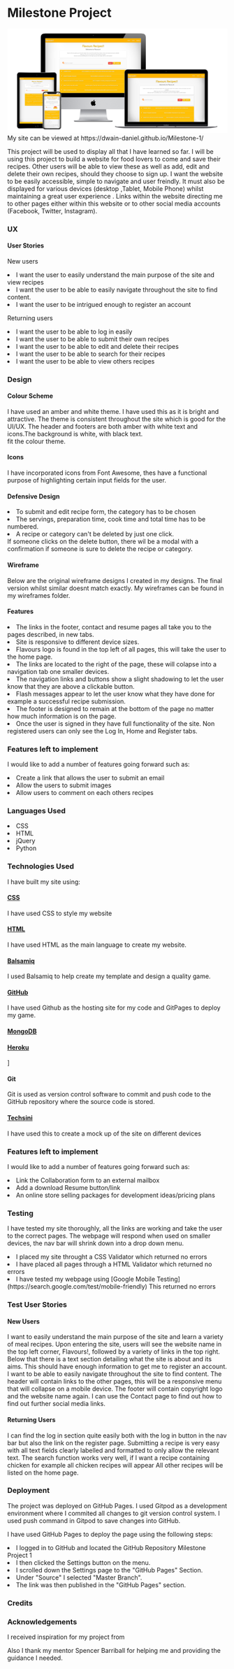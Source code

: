 <h1>Milestone Project</h1>

<img src="static/images/techsini.PNG">
My site can be viewed at https://dwain-daniel.github.io/Milestone-1/ 


This project will be used to display all that I have learned so far. I will be using this project to build a website for food lovers to come and save their recipes. Other users
will be able to view these as well as add, edit and delete their own recipes, should they choose to sign up. I want the website to be easily accessible, simple to navigate and user freindly. 
It must also be displayed for various devices (desktop ,Tablet, Mobile Phone) whilst maintaining a great user experience . Links within the website directing me to other pages either within this website
or to other social media accounts (Facebook, Twitter, Instagram). 

<h3>UX</h3>

<h4>User Stories</h4>

New users

<li>I want the user to easily understand the main purpose of the site and view recipes</li>
<li>I want the user to be able to easily navigate throughout the site to find content.</li>
<li>I want the user to be intrigued enough to register an account</li>


Returning users

<li>I want the user to be able to log in easily</li>
<li>I want the user to be able to submit their own recipes</li>
<li>I want the user to be able to edit and delete their recipes</li>
<li>I want the user to be able to search for their recipes</li>
<li>I want the user to be able to view others recipes</li>
   
<h3> Design </h3>

<h4>Colour Scheme</h4>

I have used an amber and white theme. I have used this as it is bright and attractive. The theme is consistent throughout the site which is good for the UI/UX. The header and footers 
are both amber with white text and icons.The background is white, with black text.  
fit the colour theme.

<h4>Icons </h4>

I have incorporated icons from Font Awesome, thes have a functional purpose of highlighting certain input fields for the user.

<h4>Defensive Design</h4>
<li>To submit and edit recipe form, the category has to be chosen</li>
<li>The servings, preparation time, cook time and total time has to be numbered.</li>
<li>A recipe or category can't be deleted by just one click.</li>
If someone clicks on the delete button, there wil be a modal with a confirmation if someone is sure to delete the recipe or category.</li>

<h4>Wireframe</h4>

Below are the original wireframe designs I created in my designs. The final version whilst similar doesnt match exactly.
My wireframes can be found in my wireframes folder.

<h4>Features</h4>

<li>The links in the footer, contact and resume pages all take you to the pages described, in new tabs.</li>
<li>Site is responsive to different device sizes.</li>
<li>Flavours logo is found in the top left of all pages, this will take the user to the home page.</li>
<li>The links are located to the right of the page, these will colapse into a navigation tab one smaller devices.</li>
<li>The navigation links and buttons show a slight shadowing to let the user know that they are above a clickable button.</li>
<li>Flash messages appear to let the user know what they have done for example a successful recipe submission.</li>
<li>The footer is designed to remain at the bottom of the page no matter how much information is on the page.</li>
<li>Once the user is signed in they have full functionality of the site. Non registered users can only see the Log In, Home and Register tabs.</li>


<h3>Features left to implement</h3>

I would like to add a number of features going forward such as: <br>
<li>Create a link that allows the user to submit an email</li>
<li>Allow the users to submit images</li>
<li>Allow users to comment on each others recipes</li>


<h3>Languages Used</h3>

<li>CSS</li> 
<li>HTML</li>
<li>jQuery</li>
<li>Python</li>


<h3>Technologies Used </h3>

I have built my site using: 

[<h4>CSS</h4>](https://en.wikipedia.org/wiki/CSS) 
I have used CSS to style my website

[<h4>HTML</h4>](https://en.wikipedia.org/wiki/HTML) 
I have used HTML as the main language to create my website.

[<h4>Balsamiq</h4>](https://balsamiq.com/#)
I used Balsamiq to help create my template and design a quality game. 

[<h4>GitHub</h4>](https://github.com/)
I have used Github as the hosting site for my code and GitPages to deploy my game.

[<h4>MongoDB</h4>](https://www.mongodb.com/)

[<h4>Heroku</h4>](https://dashboard.heroku.com/apps/python-milestone)   ]

<h4>Git</h4>
Git is used as version control software to commit and push code to the GitHub repository where the source code is stored.

[<h4>Techsini</h4>](http://techsini.com/multi-mockup/index.php)
I have used this to create a mock up of the site on different devices


<h3>Features left to implement</h3>

I would like to add a number of features going forward such as: <br>
<li>Link the Collaboration form to an external mailbox</li>
<li>Add a download Resume button/link</li>
<li>An online store selling packages for development ideas/pricing plans</li>

 
<h3>Testing</h3> 

I have tested my site thoroughly, all the links are working and take the user to the correct pages. 
The webpage will respond when used on smaller devices, the nav bar will shrink down into a drop down menu. 

<li>I placed my site throught a CSS Validator which returned no errors</li>
<li>I have placed all pages through a HTML Validator which returned no errors</li>  
<li>I have tested my webpage using [Google Mobile Testing](https://search.google.com/test/mobile-friendly) This returned no errors</li>


<h3>Test User Stories</h3>

<h4>New Users</h4>

I want to easily understand the main purpose of the site and learn a variety of meal recipes.
Upon entering the site, users will see the website name in the top left corner, Flavours!, followed by a variety of links in the top right.
Below that there is a text section detailing what the site is about and its aims. This should have enough information to get me to register an account.
I want to be able to easily navigate throughout the site to find content.
The header will contain links to the other pages, this will be a responsive menu that will collapse on a mobile device. 
The footer will contain copyright logo and the website name again.
I can use the Contact page to find out how to find out further social media links.


<h4>Returning Users</h4>
 
I can find the log in section quite easily both with the log in button in the nav bar but also the link on the register page.
Submitting a recipe is very easy with all text fields clearly labelled and formatted to only allow the relevant text.
The search function works very well, if I want a recipe containing chicken for example all chicken recipes will appear 
All other recipes will be listed on the home page.
 

<h3>Deployment</h3>
The project was deployed on GitHub Pages. I used Gitpod as a development environment where I commited all changes to git version control system.
I used push command in Gitpod to save changes into GitHub.

I have used GitHub Pages to deploy the page using the following steps:

<li>I logged in to GitHub and located the GitHub Repository Milestone Project 1</li>
<li>I then clicked the Settings button on the menu.</li>
<li>I scrolled down the Settings page to the "GitHub Pages" Section.</li>
<li>Under "Source" I selected "Master Branch".</li>
<li>The link was then published in the "GitHub Pages" section.</li>

<h3>Credits</h3>


<h3>Acknowledgements</h3> 

I received inspiration for my project from

Also I thank my mentor Spencer Barriball for helping me and providing the guidance I needed. 